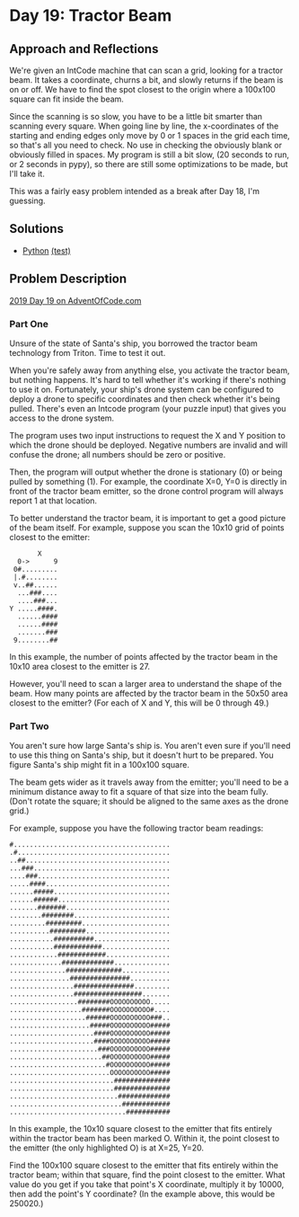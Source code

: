 # Day 19: Tractor Beam

## Approach and Reflections

We're given an IntCode machine that can scan a grid, looking for a tractor
beam. It takes a coordinate, churns a bit, and slowly returns if the beam is
on or off. We have to find the spot closest to the origin where a 100x100
square can fit inside the beam.

Since the scanning is so slow, you have to be a little bit smarter than
scanning every square. When going line by line, the x-coordinates of the
starting and ending edges only move by 0 or 1 spaces in the grid each time, so
that's all you need to check. No use in checking the obviously blank or
obviously filled in spaces. My program is still a bit slow, (20 seconds to
run, or 2 seconds in pypy), so there are still some optimizations to be made,
but I'll take it.

This was a fairly easy problem intended as a break after Day 18, I'm guessing.

## Solutions

- [Python](./python_day19/aoc/day19.py) [(test)](./python_day19/day19_test.py)

## Problem Description

[2019 Day 19 on AdventOfCode.com](https://adventofcode.com/2019/day/19)

### Part One

Unsure of the state of Santa's ship, you borrowed the tractor beam technology
from Triton. Time to test it out.

When you're safely away from anything else, you activate the tractor beam, but
nothing happens. It's hard to tell whether it's working if there's nothing to
use it on. Fortunately, your ship's drone system can be configured to deploy
a drone to specific coordinates and then check whether it's being pulled.
There's even an Intcode program (your puzzle input) that gives you access to
the drone system.

The program uses two input instructions to request the X and Y position to
which the drone should be deployed. Negative numbers are invalid and will
confuse the drone; all numbers should be zero or positive.

Then, the program will output whether the drone is stationary (0) or being
pulled by something (1). For example, the coordinate X=0, Y=0 is directly in
front of the tractor beam emitter, so the drone control program will always
report 1 at that location.

To better understand the tractor beam, it is important to get a good picture
of the beam itself. For example, suppose you scan the 10x10 grid of points
closest to the emitter:

```
       X
  0->      9
 0#.........
 |.#........
 v..##......
  ...###....
  ....###...
Y .....####.
  ......####
  ......####
  .......###
 9........##
```

In this example, the number of points affected by the tractor beam in the
10x10 area closest to the emitter is 27.

However, you'll need to scan a larger area to understand the shape of the
beam. How many points are affected by the tractor beam in the 50x50 area
closest to the emitter? (For each of X and Y, this will be 0 through 49.)

### Part Two

You aren't sure how large Santa's ship is. You aren't even sure if you'll need
to use this thing on Santa's ship, but it doesn't hurt to be prepared. You
figure Santa's ship might fit in a 100x100 square.

The beam gets wider as it travels away from the emitter; you'll need to be
a minimum distance away to fit a square of that size into the beam fully.
(Don't rotate the square; it should be aligned to the same axes as the drone
grid.)

For example, suppose you have the following tractor beam readings:

```
#.......................................
.#......................................
..##....................................
...###..................................
....###.................................
.....####...............................
......#####.............................
......######............................
.......#######..........................
........########........................
.........#########......................
..........#########.....................
...........##########...................
...........############.................
............############................
.............#############..............
..............##############............
...............###############..........
................###############.........
................#################.......
.................########OOOOOOOOOO.....
..................#######OOOOOOOOOO#....
...................######OOOOOOOOOO###..
....................#####OOOOOOOOOO#####
.....................####OOOOOOOOOO#####
.....................####OOOOOOOOOO#####
......................###OOOOOOOOOO#####
.......................##OOOOOOOOOO#####
........................#OOOOOOOOOO#####
.........................OOOOOOOOOO#####
..........................##############
..........................##############
...........................#############
............................############
.............................###########
```

In this example, the 10x10 square closest to the emitter that fits entirely
within the tractor beam has been marked O. Within it, the point closest to the
emitter (the only highlighted O) is at X=25, Y=20.

Find the 100x100 square closest to the emitter that fits entirely within the
tractor beam; within that square, find the point closest to the emitter. What
value do you get if you take that point's X coordinate, multiply it by 10000,
then add the point's Y coordinate? (In the example above, this would be 250020.)
